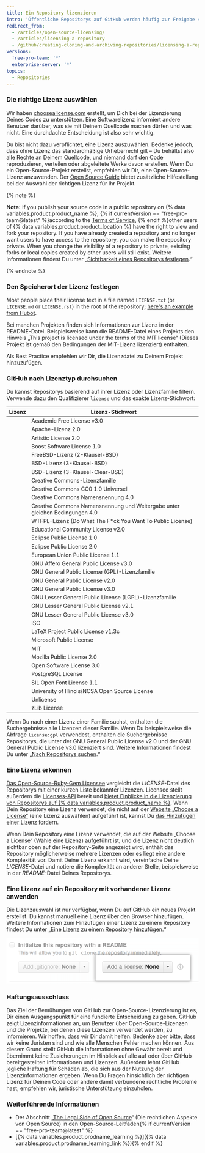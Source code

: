 ```yaml
---
title: Ein Repository lizenzieren
intro: 'Öffentliche Repositorys auf GitHub werden häufig zur Freigabe von Open-Source-Software genutzt. Damit Dein Repository wirklich Open Source ist, musst Du es lizenzieren, damit andere die Software kostenlos nutzen, verändern und verteilen können.'
redirect_from:
  - /articles/open-source-licensing/
  - /articles/licensing-a-repository
  - /github/creating-cloning-and-archiving-repositories/licensing-a-repository
versions:
  free-pro-team: '*'
  enterprise-server: '*'
topics:
  - Repositories
---
```

  ### Die richtige Lizenz auswählen

Wir haben [choosealicense.com](https://choosealicense.com) erstellt, um Dich bei der Lizenzierung Deines Codes zu unterstützen. Eine Softwarelizenz informiert andere Benutzer darüber, was sie mit Deinem Quellcode machen dürfen und was nicht. Eine durchdachte Entscheidung ist also sehr wichtig.

Du bist nicht dazu verpflichtet, eine Lizenz auszuwählen. Bedenke jedoch, dass ohne Lizenz das standardmäßige Urheberrecht gilt – Du behältst also alle Rechte an Deinem Quellcode, und niemand darf den Code reproduzieren, verteilen oder abgeleitete Werke davon erstellen. Wenn Du ein Open-Source-Projekt erstellst, empfehlen wir Dir, eine Open-Source-Lizenz anzuwenden. Der [Open Source Guide](https://opensource.guide/legal/#which-open-source-license-is-appropriate-for-my-project) bietet zusätzliche Hilfestellung bei der Auswahl der richtigen Lizenz für Ihr Projekt.

{% note %}

**Note:** If you publish your source code in a public repository on {% data variables.product.product_name %}, {% if currentVersion == "free-pro-team@latest" %}according to the [Terms of Service](/articles/github-terms-of-service), {% endif %}other users of {% data variables.product.product_location %} have the right to view and fork your repository. If you have already created a repository and no longer want users to have access to the repository, you can make the repository private. When you change the visibility of a repository to private, existing forks or local copies created by other users will still exist. Weitere Informationen findest Du unter „[Sichtbarkeit eines Repositorys festlegen](/github/administering-a-repository/setting-repository-visibility).“

{% endnote %}

### Den Speicherort der Lizenz festlegen

Most people place their license text in a file named `LICENSE.txt` (or `LICENSE.md` or `LICENSE.rst`) in the root of the repository; [here's an example from Hubot](https://github.com/github/hubot/blob/master/LICENSE.md).

Bei manchen Projekten finden sich Informationen zur Lizenz in der README-Datei. Beispielsweise kann die README-Datei eines Projekts den Hinweis „This project is licensed under the terms of the MIT license“ (Dieses Projekt ist gemäß den Bedingungen der MIT-Lizenz lizenziert) enthalten.

Als Best Practice empfehlen wir Dir, die Lizenzdatei zu Deinem Projekt hinzuzufügen.

### GitHub nach Lizenztyp durchsuchen

Du kannst Repositorys basierend auf ihrer Lizenz oder Lizenzfamilie filtern. Verwende dazu den Qualifizierer `license` und das exakte Lizenz-Stichwort:

| Lizenz | Lizenz-Stichwort                                                                              |
| ------ | --------------------------------------------------------------------------------------------- |
|        | Academic Free License v3.0 | `afl-3.0`                                                        |
|        | Apache-Lizenz 2.0 | `apache-2.0`                                                              |
|        | Artistic License 2.0 | `artistic-2.0`                                                         |
|        | Boost Software License 1.0 | `bsl-1.0`                                                        |
|        | FreeBSD-Lizenz (2-Klausel-BSD) | `bsd-2-clause`                                               |
|        | BSD-Lizenz (3-Klausel-BSD) | `bsd-3-clause`                                                   |
|        | BSD-Lizenz (3-Klausel-Clear-BSD) | `bsd-3-clause-clear`                                       |
|        | Creative Commons-Lizenzfamilie | `cc`                                                         |
|        | Creative Commons CC0 1.0 Universell | `cc0-1.0`                                               |
|        | Creative Commons Namensnennung 4.0 | `cc-by-4.0`                                              |
|        | Creative Commons Namensnennung und Weitergabe unter gleichen Bedingungen 4.0 | `cc-by-sa-4.0` |
|        | WTFPL-Lizenz (Do What The F*ck You Want To Public License) | `wtfpl`                          |
|        | Educational Community License v2.0 | `ecl-2.0`                                                |
|        | Eclipse Public License 1.0 | `epl-1.0`                                                        |
|        | Eclipse Public License 2.0 | `epl-2.0`                                                        |
|        | European Union Public License 1.1 | `eupl-1.1`                                                |
|        | GNU Affero General Public License v3.0 | `agpl-3.0`                                           |
|        | GNU General Public License (GPL)-Lizenzfamilie | `gpl`                                        |
|        | GNU General Public License v2.0 | `gpl-2.0`                                                   |
|        | GNU General Public License v3.0 | `gpl-3.0`                                                   |
|        | GNU Lesser General Public License (LGPL)-Lizenzfamilie | `lgpl`                               |
|        | GNU Lesser General Public License v2.1 | `lgpl-2.1`                                           |
|        | GNU Lesser General Public License v3.0 | `lgpl-3.0`                                           |
|        | ISC | `isc`                                                                                   |
|        | LaTeX Project Public License v1.3c | `lppl-1.3c`                                              |
|        | Microsoft Public License | `ms-pl`                                                            |
|        | MIT | `mit`                                                                                   |
|        | Mozilla Public License 2.0 | `mpl-2.0`                                                        |
|        | Open Software License 3.0 | `osl-3.0`                                                         |
|        | PostgreSQL License | `postgresql`                                                             |
|        | SIL Open Font License 1.1 | `ofl-1.1`                                                         |
|        | University of Illinois/NCSA Open Source License | `ncsa`                                      |
|        | Unlicense | `unlicense`                                                                       |
|        | zLib License | `zlib`                                                                         |

Wenn Du nach einer Lizenz einer Familie suchst, enthalten die Suchergebnisse alle Lizenzen dieser Familie. Wenn Du beispielsweise die Abfrage `license:gpl` verwendest, enthalten die Suchergebnisse Repositorys, die unter der GNU General Public License v2.0 und der GNU General Public License v3.0 lizenziert sind. Weitere Informationen findest Du unter „[Nach Repositorys suchen](/articles/searching-for-repositories/#search-by-license).“

### Eine Lizenz erkennen

[Das Open-Source-Ruby-Gem Licensee](https://github.com/licensee/licensee) vergleicht die *LICENSE*-Datei des Repositorys mit einer kurzen Liste bekannter Lizenzen. Licensee stellt außerdem die [Licenses-API](/rest/reference/licenses) bereit und [bietet Einblicke in die Lizenzierung von Repositorys auf {% data variables.product.product_name %}](https://github.com/blog/1964-open-source-license-usage-on-github-com). Wenn Dein Repository eine Lizenz verwendet, die nicht auf der [Website „Choose a License“](https://choosealicense.com/appendix/) (eine Lizenz auswählen) aufgeführt ist, kannst Du [das Hinzufügen einer Lizenz fordern](https://github.com/github/choosealicense.com/blob/gh-pages/CONTRIBUTING.md#adding-a-license).

Wenn Dein Repository eine Lizenz verwendet, die auf der Website „Choose a License“ (Wähle eine Lizenz) aufgeführt ist, und die Lizenz nicht deutlich sichtbar oben auf der Repository-Seite angezeigt wird, enthält das Repository möglicherweise mehrere Lizenzen oder es liegt eine andere Komplexität vor. Damit Deine Lizenz erkannt wird, vereinfache Deine *LICENSE*-Datei und notiere die Komplexität an anderer Stelle, beispielsweise in der *README*-Datei Deines Repositorys.

### Eine Lizenz auf ein Repository mit vorhandener Lizenz anwenden

Die Lizenzauswahl ist nur verfügbar, wenn Du auf GitHub ein neues Projekt erstellst. Du kannst manuell eine Lizenz über den Browser hinzufügen. Weitere Informationen zum Hinzufügen einer Lizenz zu einem Repository findest Du unter „[Eine Lizenz zu einem Repository hinzufügen](/articles/adding-a-license-to-a-repository).“

![Screenshot der Lizenzauswahl auf GitHub.com](/assets/images/help/repository/repository-license-picker.png)

### Haftungsausschluss

Das Ziel der Bemühungen von GitHub zur Open-Source-Lizenzierung ist es, Dir einen Ausgangspunkt für eine fundierte Entscheidung zu geben. GitHub zeigt Lizenzinformationen an, um Benutzer über Open-Source-Lizenzen und die Projekte, bei denen diese Lizenzen verwendet werden, zu informieren. Wir hoffen, dass wir Dir damit helfen. Bedenke aber bitte, dass wir keine Juristen sind und wie alle Menschen Fehler machen können. Aus diesem Grund stellt GitHub die Informationen ohne Gewähr bereit und übernimmt keine Zusicherungen im Hinblick auf alle auf oder über GitHub bereitgestellten Informationen und Lizenzen. Außerdem lehnt GitHub jegliche Haftung für Schäden ab, die sich aus der Nutzung der Lizenzinformationen ergeben. Wenn Du Fragen hinsichtlich der richtigen Lizenz für Deinen Code oder andere damit verbundene rechtliche Probleme hast, empfehlen wir, juristische Unterstützung einzuholen.

### Weiterführende Informationen

- Der Abschnitt „[The Legal Side of Open Source](https://opensource.guide/legal/)“ (Die rechtlichen Aspekte von Open Source) in den Open-Source-Leitfäden{% if currentVersion == "free-pro-team@latest" %}
- [{% data variables.product.prodname_learning %}]({% data variables.product.prodname_learning_link %}){% endif %}

